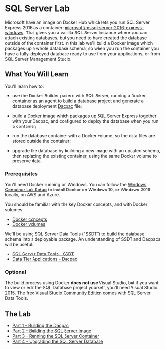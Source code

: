 # SQL Server Lab

Microsoft have an image on Docker Hub which lets you run SQL Server Express 2016 as a container: [microsoft/mssql-server-2016-express-windows](https://hub.docker.com/r/microsoft/mssql-server-2016-express-windows/). That gives you a vanilla SQL Server instance where you can attach existing databases, but you need to have created the database outside of the container first. In this lab we'll build a Docker image which packages up a whole database schema, so when you run the container you have a fully-deployed database ready to use from your applications, or from SQL Server Management Studio. 

## What You Will Learn

You'll learn how to:

- use the Docker Builder pattern with SQL Server, running a Docker container as an agent to build a database project and generate a database deployment [Dacpac](https://www.simple-talk.com/sql/database-delivery/microsoft-and-database-lifecycle-management-dlm-the-dacpac/) file;

- build a Docker image which packages up SQL Server Express together with your Dacpac, and configured to deploy the database when you run a container;

- run the database container with a Docker volume, so the data files are stored outside the container;

- upgrade the database by building a new image with an updated schema, then replacing the existing container, using the same Docker volume to preserve data.

### Prerequisites

You'll need Docker running on Windows. You can follow the [Windows Container Lab Setup](https://github.com/docker/labs/blob/master/windows/windows-containers/Setup.md) to install  Docker on Windows 10, or Windows 2016 - locally, on AWS and Azure.

You should be familiar with the key Docker concepts, and with Docker volumes:

- [Docker concepts](https://docs.docker.com/engine/understanding-docker/)
- [Docker volumes](https://docs.docker.com/engine/tutorials/dockervolumes/)

We'll be using SQL Server Data Tools ("SSDT") to build the database schema into a deployable package. An understanding of SSDT and Dacpacs will be useful:

- [SQL Server Data Tools - SSDT](https://msdn.microsoft.com/en-us/library/mt204009.aspx)
- [Data Tier Applications - Dacpac](https://msdn.microsoft.com/en-us/library/ee210546.aspx)

### Optional

The build process using Docker **does not use** Visual Studio, but if you want to view or edit the SQL Database project yourself, you'll need Visual Studio 2015. The free [Visual Studio Community Edition](https://www.visualstudio.com/vs/community/) comes with SQL Server Data Tools.

## The Lab

- [Part 1 - Building the Dacpac](part-1.md)
- [Part 2 - Building the SQL Server Image](part-2.md)
- [Part 3 - Running the SQL Server Container](part-3.md)
- [Part 4 - Upgrading the SQL Server Database](part-4.md)
